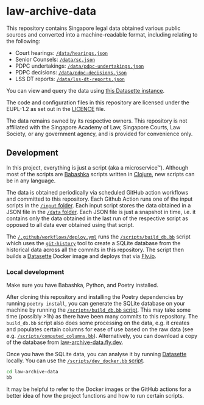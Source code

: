 # law-archive-data

This repository contains Singapore legal data obtained various public sources and converted into a machine-readable format, including relating to the following:

- Court hearings: [`/data/hearings.json`](./data/hearings.json)
- Senior Counsels: [`/data/sc.json`](./data/sc.json)
- PDPC undertakings: [`/data/pdpc-undertakings.json`](./data/pdpc-undertakings.json)
- PDPC decisions: [`/data/pdpc-decisions.json`](./data/pdpc-decisions.json)
- LSS DT reports: [`/data/lss-dt-reports.json`](./data/lss-dt-reports.json)

You can view and query the data using [this Datasette instance](https://law-archive-data.fly.dev/data).

The code and configuration files in this repository are licensed under the EUPL-1.2 as set out in the [LICENCE](./LICENCE) file.

The data remains owned by its respective owners. This repository is not affiliated with the Singapore Academy of Law, Singapore Courts, Law Society, or any government agency, and is provided for convenience only.

## Development

In this project, everything is just a script (aka a microservice™). Although most of the scripts are [Babashka](https://github.com/babashka/babashka) scripts written in [Clojure](https://clojure.org/), new scripts can be in any language. 

The data is obtained periodically via scheduled GitHub action workflows and committed to this repository. Each Github Action runs one of the input scripts in the [`/input` folder](./input/). Each input script stores the data obtained in a JSON file in the [`/data` folder](./data/). Each JSON file is just a snapshot in time, i.e. it contains only the data obtained in the last run of the respective script as opposed to all data ever obtained using that script. 

The [`/.github/workflows/deploy.yml`](./.github/workflows/deploy.yml) runs the [`/scripts/build_db.bb`](./scripts/build_db.bb) script which uses the [`git-history`](https://github.com/simonw/git-history) tool to create a SQLite database from the historical data across all the commits in this repository. The script then builds a [Datasette](https://datasette.io/) Docker image and deploys that via [Fly.io](https://fly.io/).

### Local development

Make sure you have Babashka, Python, and Poetry installed.

After cloning this repository and installing the Poetry dependencies by running `poetry install`, you can generate the SQLite database on your machine by running the [`/scripts/build_db.bb` script](./scripts/build_db.bb). This may take some time (possibly >1h) as there have been many commits to this repository. The `build_db.bb` script also does some processing on the data, e.g. it creates and populates certain columns for ease of use based on the raw data (see e.g. [`/scripts/computed_columns.bb`](./scripts/computed_columns.bb)). Alternatively, you can download a copy of the database from [law-archive-data.fly.dev](https://law-archive-data.fly.dev).

Once you have the SQLite data, you can analyse it by running [Datasette](https://datasette.io/) locally. You can use the [`/scripts/dev_docker.bb` script](./scripts/dev_docker.bb). 

```bash
cd law-archive-data
bb 
```

It may be helpful to refer to the Docker images or the GitHub actions for a better idea of how the project functions and how to run certain scripts.
